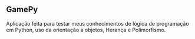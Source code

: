 ## G a m e P y 
Aplicação feita para testar meus conhecimentos de lógica de programação em Python, uso da orientação a objetos, Herança e Polimorfismo.
 
 
